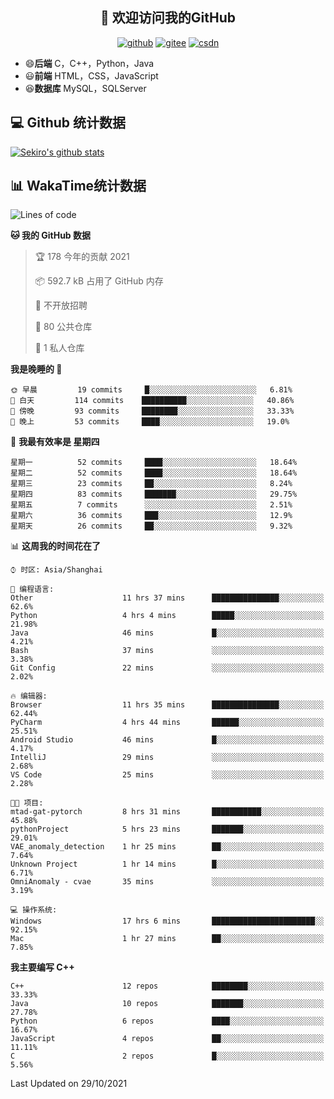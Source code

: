 <h2 align="center">👋 欢迎访问我的GitHub</h2>
<p align="center">
  <a href="https://666wxy666.github.io/"><img src="https://img.shields.io/badge/GitHub-24292e" alt="github"></a>
  <a href="https://gitee.com/wxy_666"><img src="https://img.shields.io/badge/Gitee-fe7300" alt="gitee"></a>
  <a href="https://blog.csdn.net/WXY_666"><img src="https://img.shields.io/badge/CSDN-cf000e" alt="csdn"></a>
</p>

- 😄**后端** C，C++，Python，Java
- 😃**前端** HTML，CSS，JavaScript
- 😆**数据库** MySQL，SQLServer

## 💻 Github 统计数据
[![Sekiro's github stats](https://github-readme-stats.vercel.app/api?username=666WXY666)](https://666wxy666.github.io/)

## 📊 WakaTime统计数据

<!--START_SECTION:waka-->
![Lines of code](https://img.shields.io/badge/%E4%BB%8E%E3%80%8C%E4%BD%A0%E5%A5%BD%E4%B8%96%E7%95%8C%E3%80%8D%E6%88%91%E5%B7%B2%E7%BB%8F%E5%86%99%E4%BA%86-517666%20%E8%A1%8C%E4%BB%A3%E7%A0%81-blue)

**🐱 我的 GitHub 数据** 

> 🏆 178 今年的贡献 2021
 > 
> 📦 592.7 kB 占用了 GitHub 内存 
 > 
> 🚫 不开放招聘
 > 
> 📜 80 公共仓库 
 > 
> 🔑 1 私人仓库 
 > 
**我是晚睡的 🦉** 

```text
🌞 早晨         19 commits     █░░░░░░░░░░░░░░░░░░░░░░░░   6.81% 
🌆 白天         114 commits    ██████████░░░░░░░░░░░░░░░   40.86% 
🌃 傍晚         93 commits     ████████░░░░░░░░░░░░░░░░░   33.33% 
🌙 晚上         53 commits     ████░░░░░░░░░░░░░░░░░░░░░   19.0%

```
📅 **我最有效率是 星期四** 

```text
星期一          52 commits     ████░░░░░░░░░░░░░░░░░░░░░   18.64% 
星期二          52 commits     ████░░░░░░░░░░░░░░░░░░░░░   18.64% 
星期三          23 commits     ██░░░░░░░░░░░░░░░░░░░░░░░   8.24% 
星期四          83 commits     ███████░░░░░░░░░░░░░░░░░░   29.75% 
星期五          7 commits      ░░░░░░░░░░░░░░░░░░░░░░░░░   2.51% 
星期六          36 commits     ███░░░░░░░░░░░░░░░░░░░░░░   12.9% 
星期天          26 commits     ██░░░░░░░░░░░░░░░░░░░░░░░   9.32%

```


📊 **这周我的时间花在了** 

```text
⌚︎ 时区: Asia/Shanghai

💬 编程语言: 
Other                    11 hrs 37 mins      ███████████████░░░░░░░░░░   62.6% 
Python                   4 hrs 4 mins        █████░░░░░░░░░░░░░░░░░░░░   21.98% 
Java                     46 mins             █░░░░░░░░░░░░░░░░░░░░░░░░   4.21% 
Bash                     37 mins             ░░░░░░░░░░░░░░░░░░░░░░░░░   3.38% 
Git Config               22 mins             ░░░░░░░░░░░░░░░░░░░░░░░░░   2.02%

🔥 编辑器: 
Browser                  11 hrs 35 mins      ███████████████░░░░░░░░░░   62.44% 
PyCharm                  4 hrs 44 mins       ██████░░░░░░░░░░░░░░░░░░░   25.51% 
Android Studio           46 mins             █░░░░░░░░░░░░░░░░░░░░░░░░   4.17% 
IntelliJ                 29 mins             ░░░░░░░░░░░░░░░░░░░░░░░░░   2.68% 
VS Code                  25 mins             ░░░░░░░░░░░░░░░░░░░░░░░░░   2.28%

🐱‍💻 项目: 
mtad-gat-pytorch         8 hrs 31 mins       ███████████░░░░░░░░░░░░░░   45.88% 
pythonProject            5 hrs 23 mins       ███████░░░░░░░░░░░░░░░░░░   29.01% 
VAE_anomaly_detection    1 hr 25 mins        ██░░░░░░░░░░░░░░░░░░░░░░░   7.64% 
Unknown Project          1 hr 14 mins        █░░░░░░░░░░░░░░░░░░░░░░░░   6.71% 
OmniAnomaly - cvae       35 mins             ░░░░░░░░░░░░░░░░░░░░░░░░░   3.19%

💻 操作系统: 
Windows                  17 hrs 6 mins       ███████████████████████░░   92.15% 
Mac                      1 hr 27 mins        ██░░░░░░░░░░░░░░░░░░░░░░░   7.85%

```

**我主要编写 C++** 

```text
C++                      12 repos            ████████░░░░░░░░░░░░░░░░░   33.33% 
Java                     10 repos            ███████░░░░░░░░░░░░░░░░░░   27.78% 
Python                   6 repos             ████░░░░░░░░░░░░░░░░░░░░░   16.67% 
JavaScript               4 repos             ██░░░░░░░░░░░░░░░░░░░░░░░   11.11% 
C                        2 repos             █░░░░░░░░░░░░░░░░░░░░░░░░   5.56%

```



 Last Updated on 29/10/2021
<!--END_SECTION:waka-->

<!--
**666WXY666/666WXY666** is a ✨ _special_ ✨ repository because its `README.md` (this file) appears on your GitHub profile.

Here are some ideas to get you started:

- 🔭 I’m currently working on ...
- 🌱 I’m currently learning ...
- 👯 I’m looking to collaborate on ...
- 🤔 I’m looking for help with ...
- 💬 Ask me about ...
- 📫 How to reach me: ...
- 😄 Pronouns: ...
- ⚡ Fun fact: ...
-->
